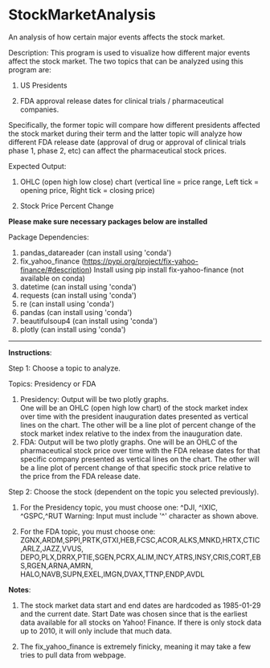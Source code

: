 # StockMarketAnalysis
An analysis of how certain major events affects the stock market.

Description: This program is used to visualize how different major events affect the stock market. The two topics that can be analyzed using this program are:

1) US Presidents 

2) FDA approval release dates for clinical trials / pharmaceutical companies.

Specifically, the former topic will compare how different presidents affected the stock market during their term and the latter topic will analyze how different FDA release date (approval of drug or approval of clinical trials phase 1, phase 2, etc) can affect the pharmaceutical stock prices.


Expected Output:
1) OHLC (open high low close) chart (vertical line = price range, Left tick = opening price, Right tick = closing price)

2) Stock Price Percent Change

**Please make sure necessary packages below are installed**

Package Dependencies:
1) pandas_datareader (can install using 'conda')
2) fix_yahoo_finance (https://pypi.org/project/fix-yahoo-finance/#description)
    Install using pip install fix-yahoo-finance  (not available on conda)
3) datetime (can install using 'conda')
4) requests (can install using 'conda')
5) re (can install using 'conda')
6) pandas (can install using 'conda')
7) beautifulsoup4 (can install using 'conda')
8) plotly (can install using 'conda')
*******************************************************************

**Instructions**:


Step 1: Choose a topic to analyze.

Topics: Presidency or FDA

1) Presidency: Output will be two plotly graphs.  
        One will be an OHLC (open high low chart) of the stock market index over time
        with the president inauguration dates presented as vertical lines on the chart.
        The other will be a line plot of percent change of the stock market index relative
        to the index from the inauguration date.
2) FDA: Output will be two plotly graphs.
        One will be an OHLC of the pharmaceutical stock price over time
        with the FDA release dates for that specific company presented as vertical lines 
        on the chart.
        The other will be a line plot of percent change of that specific stock price 
        relative to the price from the FDA release date.
        
Step 2: Choose the stock (dependent on the topic you selected previously).

1) For the Presidency topic, you must choose one:
        ^DJI, ^IXIC, ^GSPC,^RUT
        Warning: Input must include '^' character as shown above.
    
2) For the FDA topic, you must choose one:
         ZGNX,ARDM,SPPI,PRTK,GTXI,HEB,FCSC,ACOR,ALKS,MNKD,HRTX,CTIC,ARLZ,JAZZ,VVUS,
         DEPO,PLX,DRRX,PTIE,SGEN,PCRX,ALIM,INCY,ATRS,INSY,CRIS,CORT,EBS,RGEN,ARNA,AMRN,
         HALO,NAVB,SUPN,EXEL,IMGN,DVAX,TTNP,ENDP,AVDL
         
**Notes**:
1) The stock market data start and end dates are hardcoded as 1985-01-29 and the current date. 
Start Date was chosen since that is the earliest data available for all stocks on 
Yahoo! Finance. If there is only stock data up to 2010, it will only include that 
much data. 

2) The fix_yahoo_finance is extremely finicky, meaning it may take a few tries 
to pull data from webpage.
